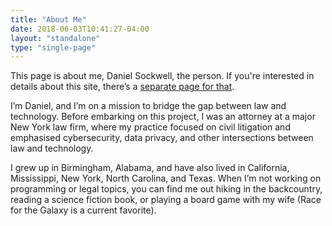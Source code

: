 ```yaml
---
title: "About Me"
date: 2018-06-03T10:41:27-04:00
layout: "standalone"
type: "single-page"
---
```

  

  <asside class="note">This page is about me, Daniel Sockwell, the person.  If you're interested in details about this site, there’s a <a class="link" href="../projects">separate page for that</a>.
  </asside>

  <p class="content-p">  I’m Daniel, and I’m on a mission to bridge the gap between law and technology.  Before embarking on this project, I  was an attorney at a major New York law firm, where my practice focused on civil litigation and emphasised cybersecurity, data privacy, and other intersections between law and technology.</p> 

  <p class="content-p">I grew up in Birmingham, Alabama, and have also lived in California, Mississippi, New York, North Carolina, and Texas.  When I’m not working on programming or legal topics, you can find me out hiking in the backcountry, reading a science fiction book, or playing a board game with my wife (Race for the Galaxy is a current favorite).

</p>
